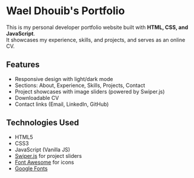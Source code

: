 # Wael Dhouib's Portfolio

This is my personal developer portfolio website built with **HTML, CSS, and JavaScript**.  
It showcases my experience, skills, and projects, and serves as an online CV.

## Features
- Responsive design with light/dark mode  
- Sections: About, Experience, Skills, Projects, Contact  
- Project showcases with image sliders (powered by Swiper.js)  
- Downloadable CV  
- Contact links (Email, LinkedIn, GitHub)

## Technologies Used
- HTML5  
- CSS3  
- JavaScript (Vanilla JS)  
- [Swiper.js](https://swiperjs.com/) for project sliders  
- [Font Awesome](https://fontawesome.com/) for icons  
- [Google Fonts](https://fonts.google.com/)
